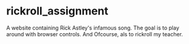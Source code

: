 # rickroll_assignment
A website containing Rick Astley's infamous song. 
The goal is to play around with browser controls. 
And Ofcourse, als to rickroll my teacher. 
